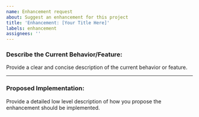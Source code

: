 ```yaml
---
name: Enhancement request
about: Suggest an enhancement for this project
title: 'Enhancement: [Your Title Here]'
labels: enhancement
assignees: ''
---
```


### Describe the Current Behavior/Feature:

Provide a clear and concise description of the current behavior or feature.

---

### Proposed Implementation:

Provide a detailed low level description of how you propose the enhancement should be implemented.
